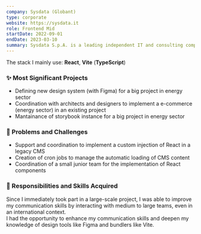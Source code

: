 ```yaml
---
company: Sysdata (Globant)
type: corporate
website: https://sysdata.it
role: Frontend Mid
startDate: 2022-09-01
endDate: 2023-03-10
summary: Sysdata S.p.A. is a leading independent IT and consulting company in Italy, serving sectors such as finance, manufacturing, retail, and insurance.
---
```


The stack I mainly use: **React**, **Vite** (**TypeScript**)

### ✨ Most Significant Projects

- Defining new design system (with Figma) for a big project in energy sector
- Coordination with architects and designers to implement a e-commerce (energy sector) in an existing project
- Mantainance of storybook instance for a big project in energy sector

### 💪 Problems and Challenges

- Support and coordination to implement a custom injection of React in a legacy CMS
- Creation of cron jobs to manage the automatic loading of CMS content
- Coordination of a small junior team for the implementation of React components

### 🧠 Responsibilities and Skills Acquired

Since I immediately took part in a large-scale project, I was able to improve my communication skills by interacting with medium to large teams, even in an international context.<br/>
I had the opportunity to enhance my communication skills and deepen my knowledge of design tools like Figma and bundlers like Vite.
